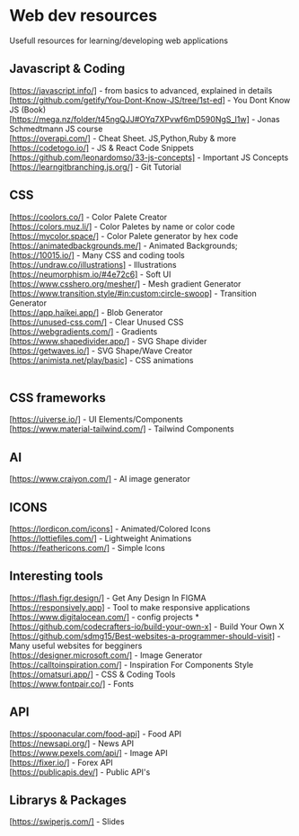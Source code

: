 # Web dev resources
Usefull resources for learning/developing web applications
## Javascript & Coding
 [https://javascript.info/] - from basics to advanced, explained in details  <br />
 [https://github.com/getify/You-Dont-Know-JS/tree/1st-ed] - You Dont Know JS (Book)   <br />
 [https://mega.nz/folder/t45ngQJJ#OYq7XPvwf6mD590NgS_l1w] - Jonas Schmedtmann JS course  <br />
 [https://overapi.com/] - Cheat Sheet. JS,Python,Ruby & more  <br />
 [https://codetogo.io/] - JS & React Code Snippets  <br />
 [https://github.com/leonardomso/33-js-concepts] - Important JS Concepts <br/>
 [https://learngitbranching.js.org/] - Git Tutorial <br/>
 
## CSS
[https://coolors.co/] - Color Palete Creator  <br />
[https://colors.muz.li/] - Color Paletes by name or color code  <br />
[https://mycolor.space/] - Color Palete generator by hex code  <br />
[https://animatedbackgrounds.me/] - Animated Backgrounds;  <br />
[https://10015.io/] - Many CSS and coding tools  <br />
[https://undraw.co/illustrations] - Illustrations  <br />
[https://neumorphism.io/#4e72c6] - Soft UI   <br />
[https://www.csshero.org/mesher/] - Mesh gradient Generator  <br />
[https://www.transition.style/#in:custom:circle-swoop] - Transition Generator  <br />
[https://app.haikei.app/] - Blob Generator  <br />
[https://unused-css.com/] - Clear Unused CSS  <br />
[https://webgradients.com/] - Gradients<br />
[https://www.shapedivider.app/] - SVG Shape divider<br />
[https://getwaves.io/] - SVG Shape/Wave Creator<br />
[https://animista.net/play/basic] - CSS animations<br />
<br />



## CSS frameworks
[https://uiverse.io/] - UI Elements/Components  <br />
[https://www.material-tailwind.com/] - Tailwind Components  <br />

## AI

[https://www.craiyon.com/] - AI image generator  <br />

## ICONS

[https://lordicon.com/icons] - Animated/Colored Icons  <br />
[https://lottiefiles.com/] - Lightweight Animations  <br />
[https://feathericons.com/] - Simple Icons  <br />

## Interesting tools

[https://flash.figr.design/] - Get Any Design In FIGMA<br />
[https://responsively.app] - Tool to make responsive applications<br />
[https://www.digitalocean.com/] - config projects * <br/>
[https://github.com/codecrafters-io/build-your-own-x] - Build Your Own X <br/>
[https://github.com/sdmg15/Best-websites-a-programmer-should-visit] - Many useful websites for begginers <br/>
[https://designer.microsoft.com/] - Image Generator <br/>
[https://calltoinspiration.com/] - Inspiration For Components Style <br/>
[https://omatsuri.app/] - CSS & Coding Tools
<br/>
[https://www.fontpair.co/] - Fonts

## API

[https://spoonacular.com/food-api] - Food API <br/>
[https://newsapi.org/] - News API <br/>
[https://www.pexels.com/api/] - Image API <br/>
[https://fixer.io/] - Forex API <br/>
[https://publicapis.dev/] - Public API's <br/>

## Librarys & Packages

[https://swiperjs.com/] - Slides

